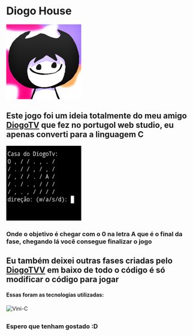 # Diogo House

 <img style="width:200px; height:200px;" src="images/FOTO-DO-PERFIL-AADADSOIASDIO.png" alt="foto diogo" />

## Este jogo foi um ideia totalmente do meu amigo [DiogoTV](https://github.com/DiogoTVV) que fez no portugol web studio, eu apenas converti para a linguagem C

<img style="width:200px; height:200px;" src="images/Screenshot_20240218-170535-1.jpg" alt="imagem jogo" />

<h3>Onde o objetivo é chegar com o 0 na letra A que é o final da fase, chegando lá você consegue finalizar o jogo</h3>

##

## Eu também deixei outras fases criadas pelo [DiogoTVV](https://github.com/DiogoTVV) em baixo de todo o código é só modificar o código para jogar</h3>

<h4>Essas foram as tecnologias utilizadas:</h4>

  <img align="center" alt="Vini-C" height="30" width="40" src="https://cdn.jsdelivr.net/gh/devicons/devicon@latest/icons/c/c-original.svg">

##

<h3>Espero que tenham gostado :D</h3>